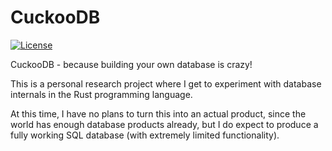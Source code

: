 # CuckooDB

[![License](https://img.shields.io/badge/License-Apache%202.0-blue.svg)](https://opensource.org/licenses/Apache-2.0)

CuckooDB - because building your own database is crazy!

This is a personal research project where I get to experiment with database internals in the Rust programming language.

At this time, I have no plans to turn this into an actual product, since the world has enough database products already, but I do expect to produce a fully working SQL database (with extremely limited functionality).